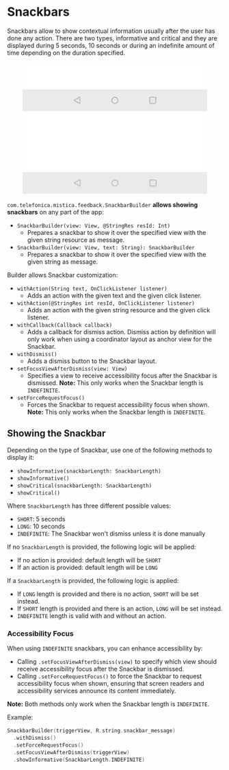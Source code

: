 # Snackbars

Snackbars allow to show contextual information usually after the user has done any action. There are two types, informative and critical and they are 
displayed during 5 seconds, 10 seconds or during an indefinite amount of time depending on the duration specified. 

<p align="center">
    <img src="../../../../../../../../doc/images/snackbars/snackbars_informative.gif">
    <img src="../../../../../../../../doc/images/snackbars/snackbars_critical.gif">
</p>

`com.telefonica.mistica.feedback.SnackbarBuilder` **allows showing snackbars** on any part of the app:
* `SnackbarBuilder(view: View, @StringRes resId: Int)`
  * Prepares a snackbar to show it over the specified view with the given string resource as message.
* `SnackbarBuilder(view: View, text: String): SnackbarBuilder`
  * Prepares a snackbar to show it over the specified view with the given string as message.

Builder allows Snackbar customization:
* `withAction(String text, OnClickListener listener)`
  * Adds an action with the given text and the given click listener.
* `withAction(@StringRes int resId, OnClickListener listener)`
  * Adds an action with the given string resource and the given click listener.
* `withCallback(Callback callback)`
  * Adds a callback for dismiss action. Dismiss action by definition will only work when using a coordinator layout as anchor view for the Snackbar.
* `withDismiss()`
  * Adds a dismiss button to the Snackbar layout. 
* `setFocusViewAfterDismiss(view: View)`
  * Specifies a view to receive accessibility focus after the Snackbar is dismissed. **Note:** This only works when the Snackbar length is 
    `INDEFINITE`.
* `setForceRequestFocus()`
  * Forces the Snackbar to request accessibility focus when shown. **Note:** This only works when the Snackbar length is `INDEFINITE`.

## Showing the Snackbar

Depending on the type of Snackbar, use one of the following methods to display it:

* `showInformative(snackbarLength: SnackbarLength)`
* `showInformative()`
* `showCritical(snackbarLength: SnackbarLength)`
* `showCritical()`

Where `SnackbarLength` has three different possible values:

* `SHORT`: 5 seconds
* `LONG`: 10 seconds
* `INDEFINITE`: The Snackbar won't dismiss unless it is done manually

If no `SnackbarLength` is provided, the following logic will be applied:

* If no action is provided: default length will be `SHORT`
* If an action is provided: default length will be `LONG`

If a `SnackbarLength` is provided, the following logic is applied:

* If `LONG` length is provided and there is no action, `SHORT` will be set instead.
* If `SHORT` length is provided and there is an action, `LONG` will be set instead.
* `INDEFINITE` length is valid with and without an action.

### Accessibility Focus

When using `INDEFINITE` snackbars, you can enhance accessibility by:

* Calling `.setFocusViewAfterDismiss(view)` to specify which view should receive accessibility focus after the Snackbar is dismissed.
* Calling `.setForceRequestFocus()` to force the Snackbar to request accessibility focus when shown, ensuring that screen readers and accessibility services announce its content immediately.

**Note:** Both methods only work when the Snackbar length is `INDEFINITE`.

Example:

```kotlin
SnackbarBuilder(triggerView, R.string.snackbar_message)
  .withDismiss()
  .setForceRequestFocus()
  .setFocusViewAfterDismiss(triggerView)
  .showInformative(SnackbarLength.INDEFINITE)